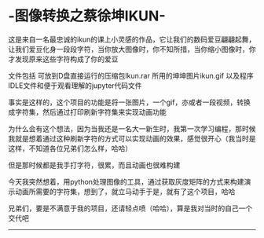 # -图像转换之蔡徐坤IKUN-
这是来自一名最忠诚的ikun的课上小灵感的作品，它让我们的数码爱豆翩翩起舞，让我们爱豆化身一段段字符，当你放大图像时，你不知所措，当你缩小图像时，你才发现原来这些字符构成了你的爱豆

文件包括  可放到D盘直接运行的压缩包Ikun.rar  所用的坤坤图片ikun.gif  以及程序IDLE文件和便于观看理解的jupyter代码文件

事实是这样的，这个项目的功能是将一张图片，一个gif，亦或者一段视频，转换成字符集，然后通过打印刷新字符集来实现动画功能

为什么会有这个想法，因为当我还是一名大一新生时，我第一次学习编程，那时候我就是想着通过这种刷新字符的方式可以实现动画的效果，感觉很开心（我当时是这样，不知道各位兄弟们怎么样，哈哈）

但是那时候都是我手打字符，很累，而且动画也很难构建

今天我突然想着，用python处理图像的工具，通过获取灰度矩阵的方式来构建演示动画所需要的字符集，想到了，就立马动手于是，就有了这个项目，哈哈

兄弟们，要是不满意于我的项目，还请轻点喷（哈哈），算是我对当时的自己一个交代吧

-----------------------
